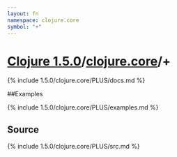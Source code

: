 ```yaml
---
layout: fn
namespace: clojure.core
symbol: "+"
---
```


# [Clojure 1.5.0](../../)/[clojure.core](../)/+

{% include 1.5.0/clojure.core/PLUS/docs.md %}

##Examples

{% include 1.5.0/clojure.core/PLUS/examples.md %}
## Source
{% include 1.5.0/clojure.core/PLUS/src.md %}

